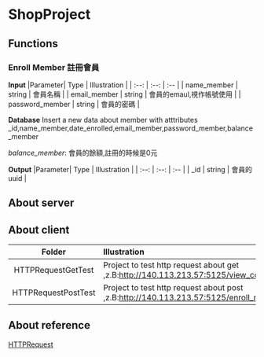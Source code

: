 # ShopProject

## Functions

### Enroll Member 註冊會員

**Input**
|Parameter| Type | Illustration |
| :--: | :--: | :-- |
| name_member | string | 會員名稱 |
| email_member | string | 會員的emaul,視作帳號使用 |
| password_member | string | 會員的密碼 |

**Database**
Insert a new data about member with atttributes
_id,name_member,date_enrolled,email_member,password_member,balance_member

*balance_member*: 會員的餘額,註冊的時候是0元

**Output**
|Parameter| Type | Illustration |
| :--: | :--: | :-- |
| _id | string | 會員的uuid |




## About server

## About client

|Folder| Illustration|
| :--: | :-- |
| HTTPRequestGetTest | Project to test http request about get ,z.B:http://140.113.213.57:5125/view_commodity |
| HTTPRequestPostTest | Project to test http request about post ,z.B:http://140.113.213.57:5125/enroll_member |

## About reference

[HTTPRequest](https://github.com/elnormous/HTTPRequest)

